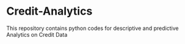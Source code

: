 # Credit-Analytics
This repository contains python codes for descriptive and predictive Analytics on Credit Data
